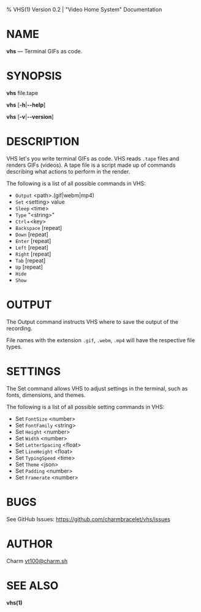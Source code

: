 % VHS(1) Version 0.2 | "Video Home System" Documentation

NAME
====

**vhs** — Terminal GIFs as code.

SYNOPSIS
========

  **vhs** file.tape

  **vhs** [**-h**|**--help**]

  **vhs** [**-v**|**--version**]

DESCRIPTION
===========

VHS let's you write terminal GIFs as code.
VHS reads `.tape` files and renders GIFs (videos).
A tape file is a script made up of commands describing what actions to perform
in the render.

The following is a list of all possible commands in VHS:

* `Output` &lt;path&gt;.(gif|webm|mp4)
* `Set` &lt;setting&gt; value
* `Sleep` &lt;time&gt;
* `Type` "&lt;string&gt;"
* `Ctrl`+&lt;key&gt;
* `Backspace` [repeat]
* `Down` [repeat]
* `Enter` [repeat]
* `Left` [repeat]
* `Right` [repeat]
* `Tab` [repeat]
* `Up` [repeat]
* `Hide`
* `Show`

OUTPUT
======

The Output command instructs VHS where to save the output of the recording.

File names with the extension `.gif`, `.webm`, `.mp4` will have the respective
file types.

SETTINGS
========

The Set command allows VHS to adjust settings in the terminal,
such as fonts, dimensions, and themes.

The following is a list of all possible setting commands in VHS:

* Set `FontSize` &lt;number&gt;
* Set `FontFamily` &lt;string&gt;
* Set `Height` &lt;number&gt;
* Set `Width` &lt;number&gt;
* Set `LetterSpacing` &lt;float&gt;
* Set `LineHeight` &lt;float&gt;
* Set `TypingSpeed` &lt;time&gt;
* Set `Theme` &lt;json&gt;
* Set `Padding` &lt;number&gt;
* Set `Framerate` &lt;number&gt;

BUGS
====

See GitHub Issues: <https://github.com/charmbracelet/vhs/issues>

AUTHOR
======

Charm <vt100@charm.sh>

SEE ALSO
========

**vhs(1)**
